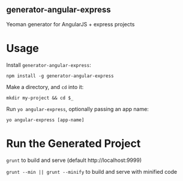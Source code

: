 generator-angular-express
-------------------------
Yeoman generator for AngularJS + express projects

Usage
=====

Install `generator-angular-express`:
```
npm install -g generator-angular-express
```

Make a directory, and `cd` into it:
```
mkdir my-project && cd $_
```

Run `yo angular-express`, optionally passing an app name:
```
yo angular-express [app-name]
```

Run the Generated Project
=========================

`grunt` to build and serve (default http://localhost:9999)

`grunt --min || grunt --minify` to build and serve with minified code